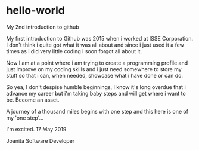 # hello-world
My 2nd introduction to github

My first introduction to Github was 2015 when i worked at ISSE Corporation. I don't think i quite got what it was all about and since i just used it a few times as i did very little coding i soon forgot all about it. 

Now I am at a point where i am trying to create a programming profile and just improve on my coding skills and i just need somewhere to store my stuff so that i can, when needed, showcase what i have done or can do.

So yea, I don't despise humble beginnings, I know it's long overdue that i advance my career but i'm taking baby steps and will get where i want to be. Become an asset. 

A journey of a thousand miles begins with one step and this here is one of my 'one step'...

I'm excited. 17 May 2019

Joanita Software Developer

